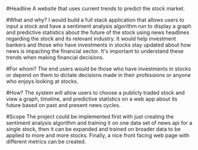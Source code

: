 #Headline
A website that uses current trends to predict the stock market.

#What and why?
I would build a full stack application that allows users to input a stock and have a sentiment analysis algorithm run to display a graph and predictive statistics about the future of the stock using news headlines regarding the stock and its relevant industry. It would help investment bankers and those who have investments in stocks stay updated about how news is impacting the financial sector. It's important to understand these trends when making financial decisions.

#For whom?
The end users would be those who have investments in stocks or depend on them to dictate decisions made in their professions or anyone who enjoys looking at stocks. 

#How?
The system will allow users to choose a publicly traded stock and view a graph, timeline, and predictive statistics on a web app about its future based on past and present news cycles.

#Scope
The project could be implemented first with just creating the sentiment analysis algorithm and training it on one data set of news api for a single stock, then it can be expanded and trained on broader data to be applied to more and more stocks. Finally, a nice front facing web page with different metrics can be created.
